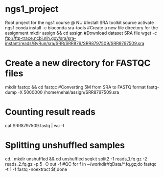 # ngs1_project
Root project for the ngs1 course @ NU
#Install SRA toolkit
source activate ngs1
conda install -c bioconda sra-tools 
#Create a new file directory for the assignment
mkdir assign && cd assign
#Download dataset SRA file
wget -c ftp://ftp-trace.ncbi.nih.gov/sra/sra-instant/reads/ByRun/sra/SRR/SRR879/SRR8797509/SRR8797509.sra
# Create a new directory for FASTQC files
mkdir fastqc && cd fastqc
#Converting 5M from SRA to FASTQ format
fastq-dump -X 5000000 /home/nehal/assign/SRR8797509.sra
# Counting result reads
cat SRR8797509.fastq | wc -l
# Splitting unshuffled samples
cd..
mkdir unshuffled && cd unshuffled
seqkit split2 -1 reads_1.fq.gz -2 reads_2.fq.gz -p 5 -O out -f
#QC
for f in ~/workdir/fqData/*.fq.gz;do
fastqc -t 1 -f fastq -noextract $f;done





